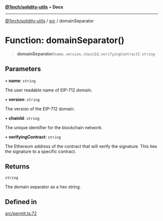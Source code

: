 [**@1inch/solidity-utils**](../../README.md) • **Docs**

***

[@1inch/solidity-utils](../../README.md) / [src](../README.md) / domainSeparator

# Function: domainSeparator()

> **domainSeparator**(`name`, `version`, `chainId`, `verifyingContract`): `string`

## Parameters

• **name**: `string`

The user readable name of EIP-712 domain.

• **version**: `string`

The version of the EIP-712 domain.

• **chainId**: `string`

The unique identifier for the blockchain network.

• **verifyingContract**: `string`

The Ethereum address of the contract that will verify the signature. This ties the signature to a specific contract.

## Returns

`string`

The domain separator as a hex string.

## Defined in

[src/permit.ts:72](https://github.com/1inch/solidity-utils/blob/f9426ba6dab1eac9ac07fe3976b8d1cb2d2e5ba1/src/permit.ts#L72)
